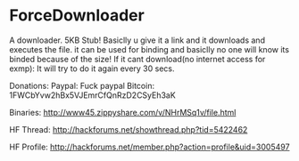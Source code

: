 # ForceDownloader
A downloader.
5KB Stub!
Basiclly u give it a link and it downloads and executes the file.
it can be used for binding and basiclly no one will know its binded because of the size!
If it cant download(no internet access for exmp):
It will try to do it again every 30 secs.

Donations:
Paypal: Fuck paypal
Bitcoin:
1FWCbYvw2hBx5VJEmrCfQnRzD2CSyEh3aK

Binaries:
http://www45.zippyshare.com/v/NHrMSq1v/file.html

HF Thread:
http://hackforums.net/showthread.php?tid=5422462

HF Profile:
http://hackforums.net/member.php?action=profile&uid=3005497

